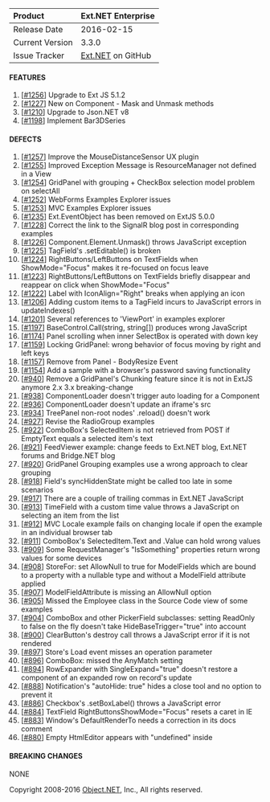 | Product | Ext.NET Enterprise |
| :---- | :---- |
| Release Date | 2016-02-15 |
| Current Version | 3.3.0 |
| Issue Tracker | [Ext.NET](https://github.com/extnet/Ext.NET/issues) on GitHub |

#### FEATURES

1. [[#1256](https://github.com/extnet/Ext.NET/issues/1256)] Upgrade to Ext JS 5.1.2
1. [[#1227](https://github.com/extnet/Ext.NET/issues/1227)] New on Component - Mask and Unmask methods
1. [[#1210](https://github.com/extnet/Ext.NET/issues/1210)] Upgrade to Json.NET v8
1. [[#1198](https://github.com/extnet/Ext.NET/issues/1198)] Implement Bar3DSeries

#### DEFECTS

1. [[#1257](https://github.com/extnet/Ext.NET/issues/1257)] Improve the MouseDistanceSensor UX plugin
1. [[#1255](https://github.com/extnet/Ext.NET/issues/1255)] Improved Exception Message is ResourceManager not defined in a View
1. [[#1254](https://github.com/extnet/Ext.NET/issues/1254)] GridPanel with grouping + CheckBox selection model problem on selectAll
1. [[#1252](https://github.com/extnet/Ext.NET/issues/1252)] WebForms Examples Explorer issues
1. [[#1253](https://github.com/extnet/Ext.NET/issues/1253)] MVC Examples Explorer issues
1. [[#1235](https://github.com/extnet/Ext.NET/issues/1235)] Ext.EventObject has been removed on ExtJS 5.0.0
1. [[#1228](https://github.com/extnet/Ext.NET/issues/1228)] Correct the link to the SignalR blog post in corresponding examples
1. [[#1226](https://github.com/extnet/Ext.NET/issues/1226)] Component.Element.Unmask() throws JavaScript exception
1. [[#1225](https://github.com/extnet/Ext.NET/issues/1225)] TagField's .setEditable() is broken
1. [[#1224](https://github.com/extnet/Ext.NET/issues/1224)] RightButtons/LeftButtons on TextFields when ShowMode="Focus" makes it re-focused on focus leave
1. [[#1223](https://github.com/extnet/Ext.NET/issues/1223)] RightButtons/LeftButtons on TextFields briefly disappear and reappear on click when ShowMode="Focus"
1. [[#1222](https://github.com/extnet/Ext.NET/issues/1222)] Label with IconAlign="Right" breaks when applying an icon
1. [[#1206](https://github.com/extnet/Ext.NET/issues/1206)] Adding custom items to a TagField incurs to JavaScript errors in updateIndexes()
1. [[#1201](https://github.com/extnet/Ext.NET/issues/1201)] Several references to 'ViewPort' in examples explorer
1. [[#1197](https://github.com/extnet/Ext.NET/issues/1197)] BaseControl.Call(string, string[]) produces wrong JavaScript
1. [[#1174](https://github.com/extnet/Ext.NET/issues/1174)] Panel scrolling when inner SelectBox is operated with down key
1. [[#1159](https://github.com/extnet/Ext.NET/issues/1159)] Locking GridPanel: wrong behavior of focus moving by right and left keys
1. [[#1157](https://github.com/extnet/Ext.NET/issues/1157)] Remove from Panel - BodyResize Event
1. [[#1154](https://github.com/extnet/Ext.NET/issues/1154)] Add a sample with a browser's password saving functionality
1. [[#940](https://github.com/extnet/Ext.NET/issues/940)] Remove a GridPanel's Chunking feature since it is not in ExtJS anymore 2.x 3.x breaking-change
1. [[#938](https://github.com/extnet/Ext.NET/issues/938)] ComponentLoader doesn't trigger auto loading for a Component
1. [[#936](https://github.com/extnet/Ext.NET/issues/936)] ComponentLoader doesn't update an iframe's src
1. [[#934](https://github.com/extnet/Ext.NET/issues/934)] TreePanel non-root nodes' .reload() doesn't work
1. [[#927](https://github.com/extnet/Ext.NET/issues/927)] Revise the RadioGroup examples
1. [[#922](https://github.com/extnet/Ext.NET/issues/922)] ComboBox's SelectedItem is not retrieved from POST if EmptyText equals a selected item's text
1. [[#921](https://github.com/extnet/Ext.NET/issues/921)] FeedViewer example: change feeds to Ext.NET blog, Ext.NET forums and Bridge.NET blog
1. [[#920](https://github.com/extnet/Ext.NET/issues/920)] GridPanel Grouping examples use a wrong approach to clear grouping
1. [[#918](https://github.com/extnet/Ext.NET/issues/918)] Field's syncHiddenState might be called too late in some scenarios
1. [[#917](https://github.com/extnet/Ext.NET/issues/917)] There are a couple of trailing commas in Ext.NET JavaScript
1. [[#913](https://github.com/extnet/Ext.NET/issues/913)] TimeField with a custom time value throws a JavaScript on selecting an item from the list
1. [[#912](https://github.com/extnet/Ext.NET/issues/912)] MVC Locale example fails on changing locale if open the example in an individual browser tab
1. [[#911](https://github.com/extnet/Ext.NET/issues/911)] ComboBox's SelectedItem.Text and .Value can hold wrong values
1. [[#909](https://github.com/extnet/Ext.NET/issues/909)] Some RequestManager's "IsSomething" properties return wrong values for some devices
1. [[#908](https://github.com/extnet/Ext.NET/issues/908)] StoreFor: set AllowNull to true for ModelFields which are bound to a property with a nullable type and without a ModelField attribute applied
1. [[#907](https://github.com/extnet/Ext.NET/issues/907)] ModelFieldAttribute is missing an AllowNull option
1. [[#905](https://github.com/extnet/Ext.NET/issues/905)] Missed the Employee class in the Source Code view of some examples
1. [[#904](https://github.com/extnet/Ext.NET/issues/904)] ComboBox and other PickerField subclasses: setting ReadOnly to false on the fly doesn't take HideBaseTrigger="true" into account
1. [[#900](https://github.com/extnet/Ext.NET/issues/900)] ClearButton's destroy call throws a JavaScript error if it is not rendered
1. [[#897](https://github.com/extnet/Ext.NET/issues/897)] Store's Load event misses an operation parameter
1. [[#896](https://github.com/extnet/Ext.NET/issues/896)] ComboBox: missed the AnyMatch setting
1. [[#894](https://github.com/extnet/Ext.NET/issues/894)] RowExpander with SingleExpand="true" doesn't restore a component of an expanded row on record's update
1. [[#888](https://github.com/extnet/Ext.NET/issues/888)] Notification's "autoHide: true" hides a close tool and no option to prevent it
1. [[#886](https://github.com/extnet/Ext.NET/issues/886)] Checkbox's .setBoxLabel() throws a JavaScript error
1. [[#884](https://github.com/extnet/Ext.NET/issues/884)] TextField RightButtonsShowMode="Focus" resets a caret in IE
1. [[#883](https://github.com/extnet/Ext.NET/issues/883)] Window's DefaultRenderTo needs a correction in its docs comment
1. [[#880](https://github.com/extnet/Ext.NET/issues/880)] Empty HtmlEditor appears with "undefined" inside

#### BREAKING CHANGES

NONE

Copyright 2008-2016 [Object.NET](http://object.net/), Inc., All rights reserved.
